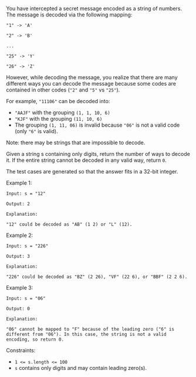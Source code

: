 You have intercepted a secret message encoded as a string of numbers. The message is decoded via the following mapping:

`"1" -> 'A'`

`"2" -> 'B'`

`...`

`"25" -> 'Y'`

`"26" -> 'Z'`

However, while decoding the message, you realize that there are many different ways you can decode the message because some codes are contained in other codes (`"2"` and `"5"` vs `"25"`).

For example, `"11106"` can be decoded into:

- `"AAJF"` with the grouping `(1, 1, 10, 6)`
- `"KJF"` with the grouping `(11, 10, 6)`
- The grouping `(1, 11, 06)` is invalid because `"06"` is not a valid code (only `"6"` is valid).

Note: there may be strings that are impossible to decode.

Given a string s containing only digits, return the number of ways to decode it. If the entire string cannot be decoded in any valid way, return `0`.

The test cases are generated so that the answer fits in a 32-bit integer.

Example 1:

```
Input: s = "12"

Output: 2

Explanation:

"12" could be decoded as "AB" (1 2) or "L" (12).
```

Example 2:

```
Input: s = "226"

Output: 3

Explanation:

"226" could be decoded as "BZ" (2 26), "VF" (22 6), or "BBF" (2 2 6).
```

Example 3:

```
Input: s = "06"

Output: 0

Explanation:

"06" cannot be mapped to "F" because of the leading zero ("6" is different from "06"). In this case, the string is not a valid encoding, so return 0.
```

Constraints:

- `1 <= s.length <= 100`
- `s` contains only digits and may contain leading zero(s).
